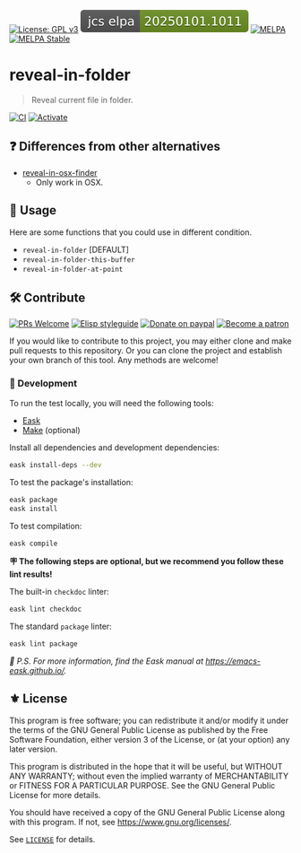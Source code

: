 [![License: GPL v3](https://img.shields.io/badge/License-GPL%20v3-blue.svg)](https://www.gnu.org/licenses/gpl-3.0)
[![JCS-ELPA](https://raw.githubusercontent.com/jcs-emacs/badges/master/elpa/v/reveal-in-folder.svg)](https://jcs-emacs.github.io/jcs-elpa/#/reveal-in-folder)
[![MELPA](https://melpa.org/packages/reveal-in-folder-badge.svg)](https://melpa.org/#/reveal-in-folder)
[![MELPA Stable](https://stable.melpa.org/packages/reveal-in-folder-badge.svg)](https://stable.melpa.org/#/reveal-in-folder)

# reveal-in-folder
> Reveal current file in folder.

[![CI](https://github.com/jcs-elpa/reveal-in-folder/actions/workflows/test.yml/badge.svg)](https://github.com/jcs-elpa/reveal-in-folder/actions/workflows/test.yml)
[![Activate](https://github.com/jcs-elpa/reveal-in-folder/actions/workflows/activate.yml/badge.svg)](https://github.com/jcs-elpa/reveal-in-folder/actions/workflows/activate.yml)

## ❓ Differences from other alternatives

* [reveal-in-osx-finder](https://github.com/kaz-yos/reveal-in-osx-finder)
  - Only work in OSX.

## 🔧 Usage

Here are some functions that you could use in different condition.

* `reveal-in-folder` [DEFAULT]
* `reveal-in-folder-this-buffer`
* `reveal-in-folder-at-point`

## 🛠️ Contribute

[![PRs Welcome](https://img.shields.io/badge/PRs-welcome-brightgreen.svg)](http://makeapullrequest.com)
[![Elisp styleguide](https://img.shields.io/badge/elisp-style%20guide-purple)](https://github.com/bbatsov/emacs-lisp-style-guide)
[![Donate on paypal](https://img.shields.io/badge/paypal-donate-1?logo=paypal&color=blue)](https://www.paypal.me/jcs090218)
[![Become a patron](https://img.shields.io/badge/patreon-become%20a%20patron-orange.svg?logo=patreon)](https://www.patreon.com/jcs090218)

If you would like to contribute to this project, you may either
clone and make pull requests to this repository. Or you can
clone the project and establish your own branch of this tool.
Any methods are welcome!

### 🔬 Development

To run the test locally, you will need the following tools:

- [Eask](https://emacs-eask.github.io/)
- [Make](https://www.gnu.org/software/make/) (optional)

Install all dependencies and development dependencies:

```sh
eask install-deps --dev
```

To test the package's installation:

```sh
eask package
eask install
```

To test compilation:

```sh
eask compile
```

**🪧 The following steps are optional, but we recommend you follow these lint results!**

The built-in `checkdoc` linter:

```sh
eask lint checkdoc
```

The standard `package` linter:

```sh
eask lint package
```

*📝 P.S. For more information, find the Eask manual at https://emacs-eask.github.io/.*

## ⚜️ License

This program is free software; you can redistribute it and/or modify
it under the terms of the GNU General Public License as published by
the Free Software Foundation, either version 3 of the License, or
(at your option) any later version.

This program is distributed in the hope that it will be useful,
but WITHOUT ANY WARRANTY; without even the implied warranty of
MERCHANTABILITY or FITNESS FOR A PARTICULAR PURPOSE.  See the
GNU General Public License for more details.

You should have received a copy of the GNU General Public License
along with this program.  If not, see <https://www.gnu.org/licenses/>.

See [`LICENSE`](./LICENSE.txt) for details.
